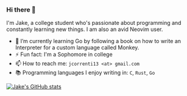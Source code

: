 ### Hi there 👋

I'm Jake, a college student who's passionate about programming and constantly learning new things. I am also an avid Neovim user.

- 🌱 I’m currently learning Go by following a book on how to write an Interpreter for a custom language called Monkey. 
- ⚡ Fun fact: I'm a Sophomore in college
- 📫 How to reach me: `jcorrenti13 <at> gmail.com`
- 📚 Programming languages I enjoy writing in: `C`, `Rust`, `Go`
<!--
**jakecorrenti/jakecorrenti** is a ✨ _special_ ✨ repository because its `README.md` (this file) appears on your GitHub profile.

Here are some ideas to get you started:

- 🔭 I’m currently working on ...
- 🌱 I’m currently learning ...
- 👯 I’m looking to collaborate on ...
- 🤔 I’m looking for help with ...
- 💬 Ask me about ...
- 📫 How to reach me: ...
- 😄 Pronouns: ...
- ⚡ Fun fact: ...
-->

[![Jake's GitHub stats](https://github-readme-stats.vercel.app/api?username=jakecorrenti)](https://github.com/anuraghazra/github-readme-stats)
